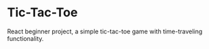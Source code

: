 # Tic-Tac-Toe

React beginner project, a simple tic-tac-toe game with time-traveling functionality.
